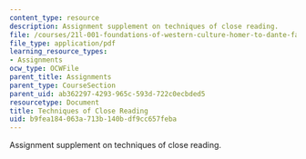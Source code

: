 ```yaml
---
content_type: resource
description: Assignment supplement on techniques of close reading.
file: /courses/21l-001-foundations-of-western-culture-homer-to-dante-fall-2008/b9fea184063a713b140bdf9cc657feba_tech_close_read1.pdf
file_type: application/pdf
learning_resource_types:
- Assignments
ocw_type: OCWFile
parent_title: Assignments
parent_type: CourseSection
parent_uid: ab362297-4293-965c-593d-722c0ecbded5
resourcetype: Document
title: Techniques of Close Reading
uid: b9fea184-063a-713b-140b-df9cc657feba
---
```

Assignment supplement on techniques of close reading.


